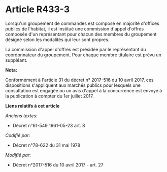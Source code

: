 # Article R433-3

Lorsqu'un groupement de commandes est composé en majorité d'offices publics de l'habitat, il est institué une commission
d'appel d'offres composée d'un représentant pour chacun des membres du groupement désigné selon les modalités qui leur sont
propres.

La commission d'appel d'offres est présidée par le représentant du coordonnateur du groupement. Pour chaque membre titulaire
est prévu un suppléant.

**Nota:**

Conformément à l'article 31 du décret n° 2017-516 du 10 avril 2017, ces dispositions s'appliquent aux marchés publics pour
lesquels une consultation est engagée ou un avis d'appel à la concurrence est envoyé à la publication à compter du 1er
juillet 2017.

**Liens relatifs à cet article**

_Anciens textes_:

  - Décret n°61-549 1961-05-23 art. 8

_Codifié par_:

  - Décret n°78-622 du 31 mai 1978

_Modifié par_:

  - Décret n°2017-516 du 10 avril 2017 - art. 27
